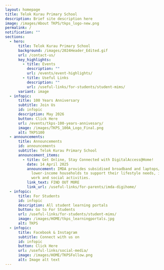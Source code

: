 ```yaml
---
layout: homepage
title: Telok Kurau Primary School
description: Brief site description here
image: /images/About TKPS/tkps_logo-new.png
permalink: /
notification: ""
sections:
  - hero:
      title: Telok Kurau Primary School
      background: /images/2024Header_Edited.gif
      url: /contact-us/
      key_highlights:
        - title: Events
          description: ""
          url: /events/event-highlights/
        - title: Useful Links
          description: ""
          url: /useful-links/for-students/student-mims/
      variant: image
  - infopic:
      title: 100 Years Anniversary
      subtitle: Join Us
      id: infopic
      description: May 2026
      button: Click Here
      url: /events/tkps-100-years-annivesary/
      image: /images/TKPS_100A_Logo_Final.png
      alt: TKPS100
  - announcements:
      title: Announcements
      id: announcements
      subtitle: Telok Kurau Primary School
      announcement_items:
        - title: Get Online, Stay Connected with DigitalAccess@Home!
          date: 14 April 2025
          announcement: IMDA provides subsidised broadband and laptops/tablets to
            lower-income households to support their lifestyle needs, including
            work and social activities.
          link_text: FIND OUT MORE
          link_url: /useful-links/for-parents/imda-digihome/
  - infopic:
      title: For Students
      id: infopic
      description: All student learning portals
      button: Go to For Students
      url: /useful-links/for-students/student-mims/
      image: /images/HOME/tkps_learningportals.jpg
      alt: TKPS
  - infopic:
      title: Facebook & Instagram
      subtitle: Connect with us on
      id: infopic
      button: Click Here
      url: /useful-links/social-media/
      image: /images/HOME/TKPSFollow.png
      alt: Image alt text
---
```

